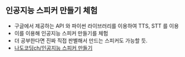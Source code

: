 ## 인공지능 스피커 만들기 체험

* 구글에서 제공하는 API 와 파이썬 라이브러리를 이용하여 TTS, STT 를 이용
* 이를 이용해 인공지능 스피커 만들기를 체험
* 더 공부한다면 진짜 직접 판별해서 만드는 스피커도 가능할 듯.
* [나도코딩ch/인공지능 스피커 만들기](https://www.youtube.com/watch?v=WTul6LIjIBA, "참고 채널")
